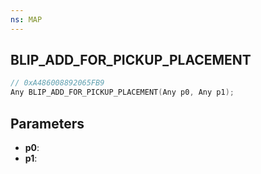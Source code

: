 ```yaml
---
ns: MAP
---
```

## BLIP_ADD_FOR_PICKUP_PLACEMENT

```c
// 0xA486008892065FB9
Any BLIP_ADD_FOR_PICKUP_PLACEMENT(Any p0, Any p1);
```

## Parameters
* **p0**:
* **p1**:
